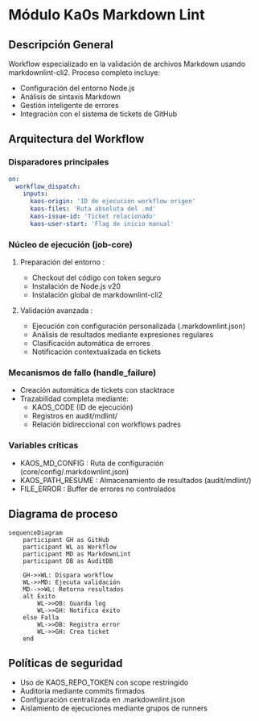 # Módulo Ka0s Markdown Lint

## Descripción General
Workflow especializado en la validación de archivos Markdown usando markdownlint-cli2. Proceso completo incluye:
- Configuración del entorno Node.js
- Análisis de sintaxis Markdown
- Gestión inteligente de errores
- Integración con el sistema de tickets de GitHub

## Arquitectura del Workflow

### Disparadores principales
```yml
on:
  workflow_dispatch:
    inputs:
      kaos-origin: 'ID de ejecución workflow origen'
      kaos-files: 'Ruta absoluta del .md'
      kaos-issue-id: 'Ticket relacionado'
      kaos-user-start: 'Flag de inicio manual'
```

### Núcleo de ejecución (job-core)

1. Preparación del entorno :

   - Checkout del código con token seguro
   - Instalación de Node.js v20
   - Instalación global de markdownlint-cli2

2. Validación avanzada :

   - Ejecución con configuración personalizada (.markdownlint.json)
   - Análisis de resultados mediante expresiones regulares
   - Clasificación automática de errores
   - Notificación contextualizada en tickets

### Mecanismos de fallo (handle_failure)

- Creación automática de tickets con stacktrace
- Trazabilidad completa mediante:
  - KAOS_CODE (ID de ejecución)
  - Registros en audit/mdlint/
  - Relación bidireccional con workflows padres

### Variables críticas

- KAOS_MD_CONFIG : Ruta de configuración (core/config/.markdownlint.json)
- KAOS_PATH_RESUME : Almacenamiento de resultados (audit/mdlint/)
- FILE_ERROR : Buffer de errores no controlados

## Diagrama de proceso

```mermaid
sequenceDiagram
    participant GH as GitHub
    participant WL as Workflow
    participant MD as MarkdownLint
    participant DB as AuditDB

    GH->>WL: Dispara workflow
    WL->>MD: Ejecuta validación
    MD-->>WL: Retorna resultados
    alt Éxito
        WL->>DB: Guarda log
        WL->>GH: Notifica éxito
    else Falla
        WL->>DB: Registra error
        WL->>GH: Crea ticket
    end
```

## Políticas de seguridad

- Uso de KAOS_REPO_TOKEN con scope restringido
- Auditoría mediante commits firmados
- Configuración centralizada en .markdownlint.json
- Aislamiento de ejecuciones mediante grupos de runners
